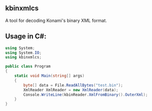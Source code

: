 ## kbinxmlcs

A tool for decoding Konami's binary XML format.

## Usage in C#:

```cs
using System;
using System.IO;
using kbinxmlcs;

public class Program
{
    static void Main(string[] args)
    {
        byte[] data = File.ReadAllBytes("test.bin");
        XmlReader XmlReader = new XmlReader(data);
        Console.WriteLine(kbinReader.XmlFromBinary().OuterXml);
    }
}
```
